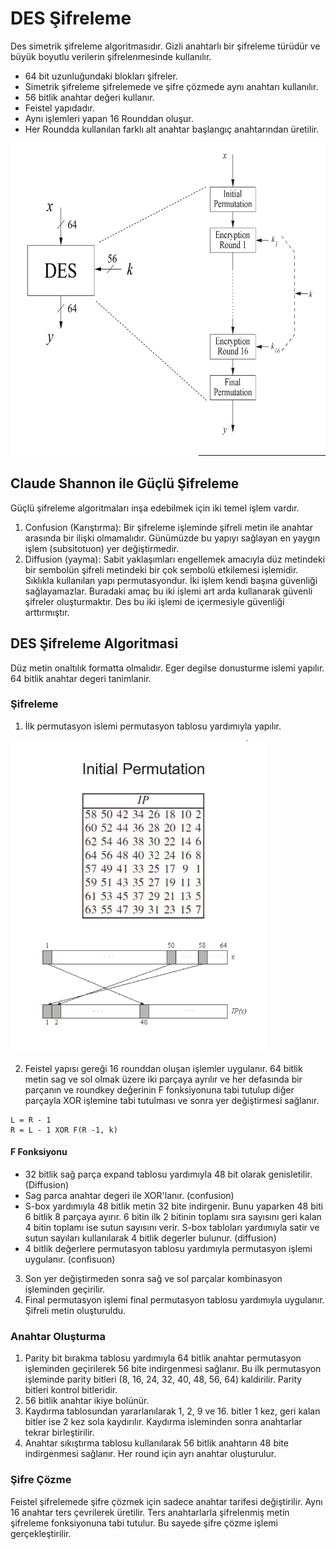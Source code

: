 # DES Şifreleme
Des simetrik şifreleme algoritmasıdır. Gizli anahtarlı bir şifreleme türüdür ve büyük boyutlu verilerin şifrelenmesinde kullanılır.
- 64 bit uzunluğundaki blokları şifreler. 
- Simetrik şifreleme şifrelemede ve şifre çözmede aynı anahtarı kullanılır. 
- 56 bitlik anahtar değeri kullanır. 
- Feistel yapıdadır.
- Aynı işlemleri yapan 16 Rounddan oluşur. 
- Her Roundda kullanılan farklı alt anahtar başlangıç anahtarından üretilir.
 
<img src="https://raw.githubusercontent.com/suleymangunes/des-sifreleme-python/main/gorseller/des1.jpg" height="500">

## Claude Shannon ile Güçlü Şifreleme
Güçlü şifreleme algoritmaları inşa edebilmek için iki temel işlem vardır.
1. Confusion (Karıştırma): Bir şifreleme işleminde şifreli metin ile anahtar arasında bir ilişki olmamalıdır. Günümüzde bu yapıyı sağlayan en yaygın işlem (subsitotuon) yer değiştirmedir.
2. Diffusion (yayma): Sabit yaklaşımları engellemek amacıyla düz metindeki bir sembolün şifreli metindeki bir çok sembolü etkilemesi işlemidir. Sıklıkla kullanılan yapı permutasyondur.
İki işlem kendi başına güvenliği sağlayamazlar. Buradaki amaç bu iki işlemi art arda kullanarak güvenli şifreler oluşturmaktır. Des bu iki işlemi de içermesiyle güvenliği arttırmıştır.
   
## DES Şifreleme Algoritmasi
Düz metin onaltılık formatta olmalıdır. Eger degilse donusturme islemi yapılır.
64 bitlik anahtar degeri tanimlanir.
  
### Şifreleme
1. İlk permutasyon islemi permutasyon tablosu yardımıyla yapılır.
  
<img src="https://raw.githubusercontent.com/suleymangunes/des-sifreleme-python/main/gorseller/ilk_perm.jpg" height="500">
  
2. Feistel yapısı gereği 16 rounddan oluşan işlemler uygulanır.
64 bitlik metin sag ve sol olmak üzere iki parçaya ayrılır ve her defasında bir parçanın ve roundkey değerinin F fonksiyonuna tabi tutulup diğer parçayla XOR işlemine tabi tutulması ve sonra yer değiştirmesi sağlanır.
    
```
L = R - 1
R = L - 1 XOR F(R -1, k)
```
    
   #### F Fonksiyonu
   - 32 bitlik sağ parça expand tablosu yardımıyla 48 bit olarak genisletilir. (Diffusion)
   - Sag parca anahtar degeri ile XOR'lanır. (confusion)
   - S-box yardımıyla 48 bitlik metin 32 bite indirgenir. Bunu yaparken 48 biti 6 bitlik 8 parçaya ayırır. 6 bitin ilk 2 bitinin toplamı sıra sayısını geri kalan 4 bitin toplamı ise sutun sayısını verir. S-box tabloları yardımıyla satir ve sutun sayıları kullanılarak 4 bitlik degerler bulunur. (diffusion)
   - 4 bitlik değerlere permutasyon tablosu yardımıyla permutasyon işlemi uygulanır. (confisuon)
3. Son yer değiştirmeden sonra sağ ve sol parçalar kombinasyon işleminden geçirilir.
4. Final permutasyon işlemi final permutasyon tablosu yardımıyla uygulanır.
Şifreli metin oluşturuldu.
  
  ### Anahtar Oluşturma
  1. Parity bit bırakma tablosu yardımıyla 64 bitlik anahtar permutasyon işleminden geçirilerek 56 bite indirgenmesi sağlanır. Bu ilk permutasyon işleminde parity bitleri (8, 16, 24, 32, 40, 48, 56, 64) kaldirilir. Parity bitleri kontrol bitleridir.
  2. 56 bitlik anahtar ikiye bolünür.
  3. Kaydırma tablosundan yararlanılarak 1, 2, 9 ve 16. bitler 1 kez, geri kalan bitler ise 2 kez sola kaydırılır. Kaydırma isleminden sonra anahtarlar tekrar birleştirilir.
  4. Anahtar sıkıştırma tablosu kullanılarak 56 bitlik anahtarın 48 bite indirgenmesi sağlanır. Her round için ayrı anahtar oluşturulur.
  ### Şifre Çözme
  Feistel şifrelemede şifre çözmek için sadece anahtar tarifesi değiştirilir. Aynı 16 anahtar ters çevrilerek üretilir. Ters anahtarlarla şifrelenmiş metin şifreleme fonksiyonuna tabi tutulur. Bu sayede şifre çözme işlemi gerçekleştirilir.
